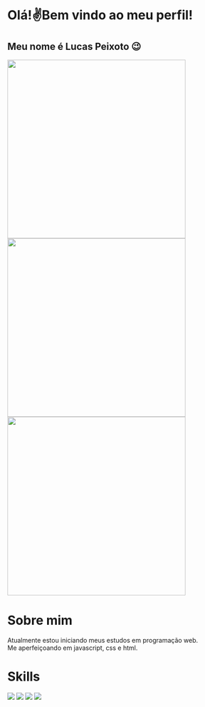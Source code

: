 # Olá!✌️Bem vindo ao meu perfil!
## Meu nome é Lucas Peixoto 😉
<img src="https://camo.githubusercontent.com/b20de592e68e5dc38fc112fc745ba341e62994b3605805928a33246922af9b7f/68747470733a2f2f6769746875622d726561646d652d73746174732e76657263656c2e6170702f6170693f757365726e616d653d6c756361737031323231267468656d653d68696768636f6e74726173742673686f775f69636f6e733d7472756526686964655f626f726465723d66616c736526636f756e745f707269766174653d74727565" width="400" />
<img src="https://camo.githubusercontent.com/7be3deddf24f873ca8d30ecb63fdfa0c5fe3050db45514276a00d5320600fd76/68747470733a2f2f6769746875622d726561646d652d73747265616b2d73746174732e6865726f6b756170702e636f6d2f3f757365723d6c756361737031323231267468656d653d68696768636f6e747261737426686964655f626f726465723d66616c7365" width="400" /> 
<img src="https://camo.githubusercontent.com/de5498edcec960f7102a3668206462f52ad5e035d0c58ae263b42fd2eedbcf3e/68747470733a2f2f6769746875622d726561646d652d73746174732e76657263656c2e6170702f6170692f746f702d6c616e67732f3f757365726e616d653d6c756361737031323231267468656d653d68696768636f6e74726173742673686f775f69636f6e733d7472756526686964655f626f726465723d66616c7365266c61796f75743d636f6d70616374" width="400" />

# Sobre mim

Atualmente estou iniciando meus estudos em programação web. <br>
Me aperfeiçoando em javascript, css e html. <br>

# Skills

<div>
<img src="https://img.shields.io/badge/Python-3776AB?style=for-the-badge&logo=python&logoColor=white" />
<img src="https://img.shields.io/badge/HTML-239120?style=for-the-badge&logo=html5&logoColor=white" />
<img src="https://img.shields.io/badge/JavaScript-323330?style=for-the-badge&logo=javascript&logoColor=F7DF1E" />
<img src="https://img.shields.io/badge/WhatsApp-25D366?style=for-the-badge&logo=whatsapp&logoColor=white" />
</div>
